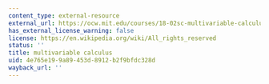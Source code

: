 ```yaml
---
content_type: external-resource
external_url: https://ocw.mit.edu/courses/18-02sc-multivariable-calculus-fall-2010/
has_external_license_warning: false
license: https://en.wikipedia.org/wiki/All_rights_reserved
status: ''
title: multivariable calculus
uid: 4e765e19-9a89-453d-8912-b2f9bfdc328d
wayback_url: ''
---
```

